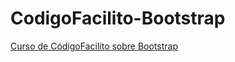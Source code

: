 # CodigoFacilito-Bootstrap
[Curso de CódigoFacilito sobre Bootstrap](https://www.youtube.com/watch?v=eFywnP-lquA)


